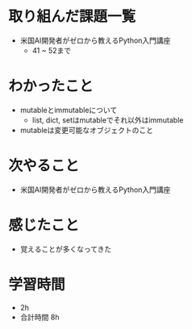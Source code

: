 # 取り組んだ課題一覧
- 米国AI開発者がゼロから教えるPython入門講座
  - 41 ~ 52まで
# わかったこと
- mutableとimmutableについて
  - list, dict, setはmutableでそれ以外はimmutable
- mutableは変更可能なオブジェクトのこと
# 次やること
- 米国AI開発者がゼロから教えるPython入門講座
# 感じたこと
- 覚えることが多くなってきた
# 学習時間
- 2h
- 合計時間 8h